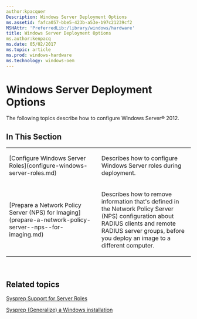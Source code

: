 ```yaml
---
author:kpacquer
Description: Windows Server Deployment Options
ms.assetid: fafca057-bbe5-423b-a53e-b97c21239cf2
MSHAttr: 'PreferredLib:/library/windows/hardware'
title: Windows Server Deployment Options
ms.author:kenpacq
ms.date: 05/02/2017
ms.topic: article
ms.prod: windows-hardware
ms.technology: windows-oem
---
```


# Windows Server Deployment Options


The following topics describe how to configure Windows Server® 2012.

## <span id="In_This_Section"></span><span id="in_this_section"></span><span id="IN_THIS_SECTION"></span>In This Section


<table>
<colgroup>
<col width="50%" />
<col width="50%" />
</colgroup>
<tbody>
<tr class="odd">
<td align="left"><p>[Configure Windows Server Roles](configure-windows-server-roles.md)</p></td>
<td align="left"><p>Describes how to configure Windows Server roles during deployment.</p></td>
</tr>
<tr class="even">
<td align="left"><p>[Prepare a Network Policy Server (NPS) for Imaging](prepare-a-network-policy-server--nps--for-imaging.md)</p></td>
<td align="left"><p>Describes how to remove information that's defined in the Network Policy Server (NPS) configuration about RADIUS clients and remote RADIUS server groups, before you deploy an image to a different computer.</p></td>
</tr>
</tbody>
</table>

 

## <span id="related_topics"></span>Related topics


[Sysprep Support for Server Roles](sysprep-support-for-server-roles.md)

[Sysprep (Generalize) a Windows installation](sysprep--generalize--a-windows-installation.md)

 

 






